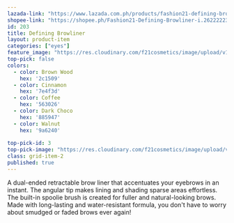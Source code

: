 ```yaml
---
lazada-link: "https://www.lazada.com.ph/products/fashion21-defining-browliner-i505890145-s1349114145.html?spm=a2o4l.searchlist.list.1.353879e0DKGVZv&search=1"
shopee-link: "https://shopee.ph/Fashion21-Defining-Browliner-i.26222223.3709961977"
id: 203
title: Defining Browliner
layout: product-item
categories: ["eyes"]
feature_image: "https://res.cloudinary.com/f21cosmetics/image/upload/v1591162872/defining-browliner.jpg"
top-pick: false
colors:
  - color: Brown Wood
    hex: '2c1509'
  - color: Cinnamon
    hex: '7e4f3d'
  - color: Coffee
    hex: '563026'
  - color: Dark Choco
    hex: '885947'
  - color: Walnut
    hex: '9a6240'
    
top-pick-id: 3
top-pick-image: "https://res.cloudinary.com/f21cosmetics/image/upload/v1591162872/defining-browliner.jpg"
class: grid-item-2
published: true
---
```

A dual-ended retractable brow liner that accentuates your eyebrows in an instant. The angular tip makes lining and shading sparse areas effortless. The built-in spoolie brush is created for fuller and natural-looking brows. Made with long-lasting and water-resistant formula, you don't have to worry about smudged or faded brows ever again!
